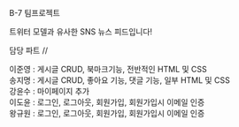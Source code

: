 B-7 팀프로젝트

트위터 모델과 유사한 SNS 뉴스 피드입니다!

담당 파트 //

이준영 : 게시글 CRUD, 북마크기능, 전반적인 HTML 및 CSS<br>
송지명 : 게시글 CRUD, 좋아요 기능, 댓글 기능, 일부 HTML 및 CSS<br>
강윤수 : 마이페이지 추가<br>
이도윤 : 로그인, 로그아웃, 회원가입, 회원가입시 이메일 인증<br>
왕규원 : 로그인, 로그아웃, 회원가입, 회원가입시 이메일 인증

